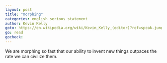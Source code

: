 ```yaml
---
layout: post
title: "morphing"
categories: english serious statement
author: Kevin Kelly
goto: https://en.wikipedia.org/wiki/Kevin_Kelly_(editor)?ref=speak.junglestar.org
go: read
gocheck:
---
```

We are morphing so fast that our ability to invent new things outpaces the rate we can civilize them.
